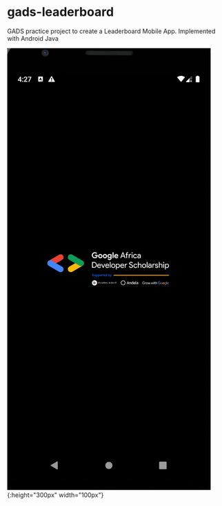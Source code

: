 # gads-leaderboard
GADS practice project to create a Leaderboard Mobile App. Implemented with Android Java


![splash_screen](https://github.com/okwy00100/gads-leaderboard/blob/dev/Screenshots/splash_screen.png?raw=true) {:height="300px" width="100px"}
